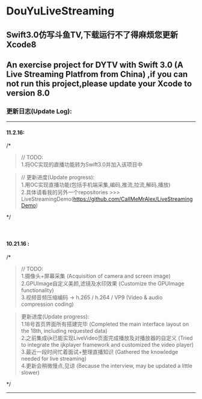 # DouYuLiveStreaming
## Swift3.0仿写斗鱼TV,下载运行不了得麻烦您更新Xcode8<br>
## An exercise project for DYTV with Swift 3.0 (A Live Streaming Platfrom from China) ,if you can not run this project,please update your Xcode to version 8.0 <br>
### 更新日志(Update Log):<br>
-----------------------------------------------------------  
#### 11.2.16: <br>
/*<br>
> // TODO:<br>
  1.将OC实现的直播功能转为Swift3.0并加入该项目中

>// 更新进度(Update progress):<br>
  1.用OC实现直播功能(包括手机端采集,编码,推流,拉流,解码,播放)<br>
  2.具体请看我的另外一个repositories >>> LiveStreamingDemo(https://github.com/CallMeMrAlex/LiveStreamingDemo)<br>

  
*/<br>
<br>
<br>
#### 10.21.16 :  <br>
/*<br>
>// TODO:<br>
  1.摄像头+屏幕采集 (Acquisition of camera and screen image)<br>
  2.GPUImage自定义美颜,滤镜及水印效果 (Customize the GPUImage functionality)<br>
  3.视频音频压缩编码 -> h.265 / h.264 / VP9 (Video & audio compression coding)<br>

>更新进度(Update progress):<br>
  1.18号首页界面所有搭建完毕 (Completed the main interface layout on the 18th, including requested data)<br>
  2.之前集成ijk已能实现LiveVideo页面完成播放及对播放器的自定义 (Tried to integrate the ijkplayer framework and customized the video player)<br>
  3.最近一段时间忙着面试+整理直播知识 (Gathered the knowledge needed for live streaming)<br>
  4.更新会稍微慢点,见谅 (Because the interview, may be updated a little slower)<br>
  
*/<br>

-----------------------------------------------------------
